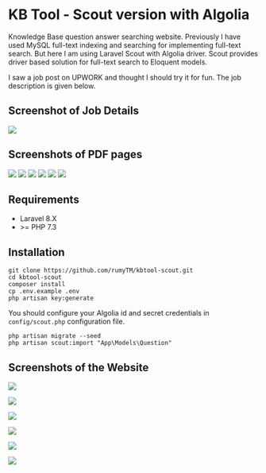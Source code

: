 # KB Tool - Scout version with Algolia

Knowledge Base question answer searching website.
Previously I have used MySQL full-text indexing and searching for implementing full-text search. 
But here I am using Laravel Scout with Algolia driver. Scout provides driver based solution for full-text search to Eloquent models.

I saw a job post on UPWORK and thought I should try it for fun. The job description is given below.

## Screenshot of Job Details

![](SCREENSHOTS/job.png)

## Screenshots of PDF pages

![](SCREENSHOTS/pdf-1.jpg )
![](SCREENSHOTS/pdf-2.jpg)
![](SCREENSHOTS/pdf-3.jpg)
![](SCREENSHOTS/pdf-5.jpg)
![](SCREENSHOTS/pdf-6.jpg)
![](SCREENSHOTS/pdf-6.jpg)

## Requirements

- Laravel 8.X
- \>= PHP 7.3

## Installation

```
git clone https://github.com/rumyTM/kbtool-scout.git
cd kbtool-scout
composer install
cp .env.example .env
php artisan key:generate
```
You should configure your Algolia id and secret credentials in ```config/scout.php``` configuration file.
```
php artisan migrate --seed
php artisan scout:import "App\Models\Question"
```

## Screenshots of the Website

![](SCREENSHOTS/1.png)

![](SCREENSHOTS/2.png)

![](SCREENSHOTS/3.png)

![](SCREENSHOTS/4.png)

![](SCREENSHOTS/5.png)

![](SCREENSHOTS/6.png)


